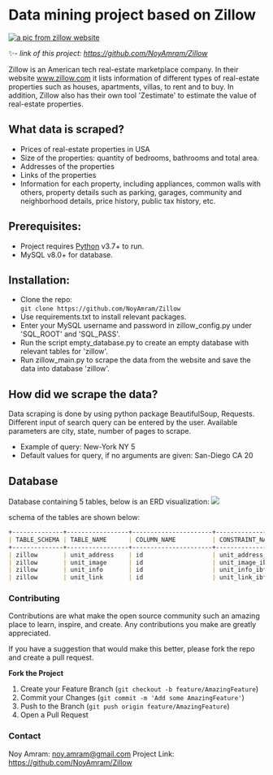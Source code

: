 # Data mining project based on Zillow


[![a pic from zillow website ](https://s.zillowstatic.com/pfs/static/footer-art.svg)](https://s.zillowstatic.com/pfs/static/footer-art.svg)

✨- _link of this project: https://github.com/NoyAmram/Zillow_

Zillow is an American tech real-estate marketplace company. In their website www.zillow.com it lists information of different types of real-estate properties such as houses, apartments, villas, to rent and to buy. In addition, Zillow also has their own tool 'Zestimate' to estimate the value of real-estate properties. 



## What data is scraped? 

- Prices of real-estate properties in USA
- Size of the properties: quantity of bedrooms, bathrooms and total area. 
- Addresses of the properties 
- Links of the properties
- Information for each property, including appliances, common walls with others, property details such as parking, garages, community and neighborhood details, price history, public tax history, etc. 

## Prerequisites: 
- Project requires [Python](https://www.python.org/) v3.7+ to run.
- MySQL v8.0+ for database. 

## Installation:
- Clone the repo:   
 ```git clone https://github.com/NoyAmram/Zillow ```
- Use requirements.txt to install relevant packages.
- Enter your MySQL username and password in zillow_config.py under 'SQL_ROOT' and 'SQL_PASS'. 
- Run the script empty_database.py to create an empty database with relevant tables for 'zillow'.
- Run zillow_main.py to scrape the data from the website and save the data into database 'zillow'.


## How did we scrape the data? 

Data scraping is done by using python package BeautifulSoup, Requests. Different input of search query can be entered by the user. Available parameters are city, state, number of pages to scrape. 
- Example of query: New-York NY 5
- Default values for query, if no arguments are given: San-Diego CA 20 

## Database
Database containing 5 tables, below is an ERD visualization:
![](ERD_image.PNG)

schema of the tables are shown below:
```markdown
+--------------+-----------------+----------------------+---------------------------+
| TABLE_SCHEMA | TABLE_NAME      | COLUMN_NAME          | CONSTRAINT_NAME           |
+--------------+-----------------+----------------------+---------------------------+
| zillow       | unit_address    | id                   | unit_address_ibfk_1       |
| zillow       | unit_image      | id                   | unit_image_ibfk_1         |
| zillow       | unit_info       | id                   | unit_info_ibfk_1          |
| zillow       | unit_link       | id                   | unit_link_ibfk_1          |
```




### Contributing
Contributions are what make the open source community such an amazing place to learn, inspire, and create. Any contributions you make are greatly appreciated.

If you have a suggestion that would make this better, please fork the repo and create a pull request. 

**Fork the Project**
1. Create your Feature Branch (```git checkout -b feature/AmazingFeature```)
2. Commit your Changes (```git commit -m 'Add some AmazingFeature'```)
3. Push to the Branch (```git push origin feature/AmazingFeature```)
4. Open a Pull Request


### Contact
Noy Amram: noy.amram@gmail.com
Project Link: https://github.com/NoyAmram/Zillow
